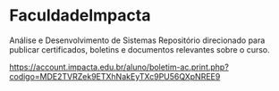 # FaculdadeImpacta
Análise e Desenvolvimento de Sistemas
Repositório direcionado para publicar certificados, boletins e documentos relevantes sobre o curso.


https://account.impacta.edu.br/aluno/boletim-ac.print.php?codigo=MDE2TVRZek9ETXhNakEyTXc9PU56QXpNREE9
